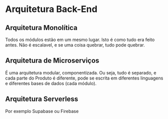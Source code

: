 # Arquitetura Back-End

## Arquitetura Monolítica

Todos os módulos estão em um mesmo lugar. Isto é como tudo era feito antes. Não é escalavel, e se uma coisa quebrar, tudo pode quebrar.

## Arquitetura de Microserviços

É uma arquitetura modular, componentizada. Ou seja, tudo é separado, e cada parte do Produto é diferente, pode se escrita em diferentes linguagens e diferentes bases de dados (cada módulo).

## Arquitetura Serverless

Por exemplo Supabase ou Firebase